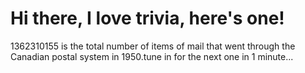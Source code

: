 # Hi there, I love trivia, here's one!
1362310155 is the total number of items of mail that went through the Canadian postal system in 1950.tune in for the next one in 1 minute...
